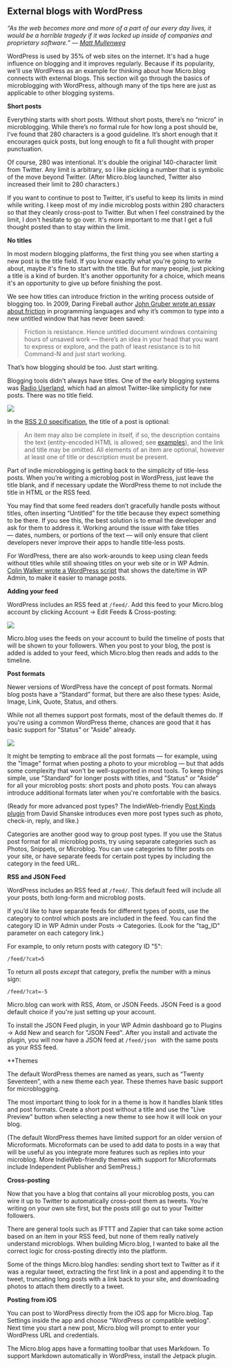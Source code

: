 ## External blogs with WordPress

_“As the web becomes more and more of a part of our every day lives, it would be a horrible tragedy if it was locked up inside of companies and proprietary software.” — [Matt Mullenweg][1]_

WordPress is used by 35% of web sites on the internet. It's had a huge influence on blogging and it improves regularly. Because if its popularity, we'll use WordPress as an example for thinking about how Micro.blog connects with external blogs. This section will go through the basics of microblogging with WordPress, although many of the tips here are just as applicable to other blogging systems.

**Short posts**

Everything starts with short posts. Without short posts, there’s no “micro” in microblogging. While there’s no formal rule for how long a post should be, I’ve found that 280 characters is a good guideline. It’s short enough that it encourages quick posts, but long enough to fit a full thought with proper punctuation.

Of course, 280 was intentional. It's double the original 140-character limit from Twitter. Any limit is arbitrary, so I like picking a number that is symbolic of the move beyond Twitter. (After Micro.blog launched, Twitter also increased their limit to 280 characters.)

If you want to continue to post to Twitter, it's useful to keep its limits in mind while writing. I keep most of my indie microblog posts within 280 characters so that they cleanly cross-post to Twitter. But when I feel constrained by the limit, I don't hesitate to go over. It's more important to me that I get a full thought posted than to stay within the limit.

**No titles**

In most modern blogging platforms, the first thing you see when starting a new post is the title field. If you know exactly what you're going to write about, maybe it's fine to start with the title. But for many people, just picking a title is a kind of burden. It's another opportunity for a choice, which means it's an opportunity to give up before finishing the post.

We see how titles can introduce friction in the writing process outside of blogging too. In 2009, Daring Fireball author [John Gruber wrote an essay about friction][2] in programming languages and why it’s common to type into a new untitled window that has never been saved:

> Friction is resistance. Hence untitled document windows containing hours of unsaved work — there’s an idea in your head that you want to express or explore, and the path of least resistance is to hit Command-N and just start working.

That’s how blogging should be too. Just start writing.

Blogging tools didn't always have titles. One of the early blogging systems was [Radio Userland][3], which had an almost Twitter-like simplicity for new posts. There was no title field.

![][image-1]

In the [RSS 2.0 specification][4], the title of a post is optional:

> An item may also be complete in itself, if so, the description contains the text (entity-encoded HTML is allowed; see [examples][5]), and the link and title may be omitted. All elements of an item are optional, however at least one of title or description must be present.

Part of indie microblogging is getting back to the simplicity of title-less posts. When you’re writing a microblog post in WordPress, just leave the title blank, and if necessary update the WordPress theme to not include the title in HTML or the RSS feed.

You may find that some feed readers don’t gracefully handle posts without titles, often inserting “Untitled” for the title because they expect something to be there. If you see this, the best solution is to email the developer and ask for them to address it. Working around the issue with fake titles — dates, numbers, or portions of the text — will only ensure that client developers never improve their apps to handle title-less posts.

For WordPress, there are also work-arounds to keep using clean feeds without titles while still showing titles on your web site or in WP Admin. [Colin Walker wrote a WordPress script][6] that shows the date/time in WP Admin, to make it easier to manage posts.

**Adding your feed**

WordPress includes an RSS feed at `/feed/`. Add this feed to your Micro.blog account by clicking Account → Edit Feeds & Cross-posting:

![][image-2]

Micro.blog uses the feeds on your account to build the timeline of posts that will be shown to your followers. When you post to your blog, the post is added is added to your feed, which Micro.blog then reads and adds to the timeline.

**Post formats**

Newer versions of WordPress have the concept of post formats. Normal blog posts have a “Standard” format, but there are also these types: Aside, Image, Link, Quote, Status, and others.

While not all themes support post formats, most of the default themes do. If you're using a common WordPress theme, chances are good that it has basic support for "Status" or "Aside" already.

![][image-3]

It might be tempting to embrace all the post formats — for example, using the "Image" format when posting a photo to your microblog — but that adds some complexity that won't be well-supported in most tools. To keep things simple, use "Standard" for longer posts with titles, and "Status" or "Aside" for all your microblog posts: short posts and photo posts. You can always introduce additional formats later when you're comfortable with the basics.

(Ready for more advanced post types? The IndieWeb-friendly [Post Kinds plugin][7] from David Shanske introduces even more post types such as photo, check-in, reply, and like.)

Categories are another good way to group post types. If you use the Status post format for all microblog posts, try using separate categories such as Photos, Snippets, or Microblog. You can use categories to filter posts on your site, or have separate feeds for certain post types by including the category in the feed URL.

**RSS and JSON Feed**

WordPress includes an RSS feed at `/feed/`. This default feed will include all your posts, both long-form and microblog posts.

If you’d like to have separate feeds for different types of posts, use the category to control which posts are included in the feed. You can find the category ID in WP Admin under Posts → Categories. (Look for the "tag\_ID" parameter on each category link.)

For example, to only return posts with category ID "5":

`/feed/?cat=5`

To return all posts _except_ that category, prefix the number with a minus sign:

`/feed/?cat=-5`

Micro.blog can work with RSS, Atom, or JSON Feeds. JSON Feed is a good default choice if you're just setting up your account.

To install the JSON Feed plugin, in your WP Admin dashboard go to Plugins → Add New and search for "JSON Feed". After you install and activate the plugin, you will now have a JSON feed at `/feed/json ` with the same posts as your RSS feed.

**Themes

The default WordPress themes are named as years, such as “Twenty Seventeen”, with a new theme each year. These themes have basic support for microblogging.

The most important thing to look for in a theme is how it handles blank titles and post formats. Create a short post without a title and use the "Live Preview" button when selecting a new theme to see how it will look on your blog.

(The default WordPress themes have limited support for an older version of Microformats. Microformats can be used to add data to posts in a way that will be useful as you integrate more features such as replies into your microblog. More IndieWeb-friendly themes with support for Microformats include Independent Publisher and SemPress.)

**Cross-posting**

Now that you have a blog that contains all your microblog posts, you can wire it up to Twitter to automatically cross-post them as tweets. You’re writing on your own site first, but the posts still go out to your Twitter followers.

There are general tools such as IFTTT and Zapier that can take some action based on an item in your RSS feed, but none of them really natively understand microblogs. When building Micro.blog, I wanted to bake all the correct logic for cross-posting directly into the platform.

Some of the things Micro.blog handles: sending short text to Twitter as if it was a regular tweet, extracting the first link in a post and appending it to the tweet, truncating long posts with a link back to your site, and downloading photos to attach them directly to a tweet.

**Posting from iOS**

You can post to WordPress directly from the iOS app for Micro.blog. Tap Settings inside the app and choose "WordPress or compatible weblog". Next time you start a new post, Micro.blog will prompt to enter your WordPress URL and credentials.

The Micro.blog apps have a formatting toolbar that uses Markdown. To support Markdown automatically in WordPress, install the Jetpack plugin.

[1]:	https://memeburn.com/2013/05/matt-mullenweg-on-how-open-source-is-democratising-the-web/
[2]:	https://daringfireball.net/2009/02/untitled_document_syndrome
[3]:	https://web.archive.org/web/20001017195851/http://radio.userland.com/
[4]:	http://cyber.harvard.edu/rss/rss.html
[5]:	http://cyber.harvard.edu/rss/encodingDescriptions.html
[6]:	https://github.com/colin-walker/wordpress-blank-title
[7]:	https://wordpress.org/plugins/indieweb-post-kinds/

[image-1]:	https://book.micro.blog/uploads/2019/65a7eabf8d.png
[image-2]:	https://book.micro.blog/uploads/2019/db9d1d27f6.png
[image-3]:	https://book.micro.blog/uploads/2020/1593cd9546.png